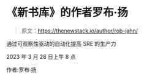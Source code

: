 # 《新书库》的作者罗布·扬

> 原文：<https://thenewstack.io/author/rob-jahn/>

通过可观察性驱动的自动化提高 SRE 的生产力

2023 年 3 月 28 日上午 8 点

作者:罗布·扬